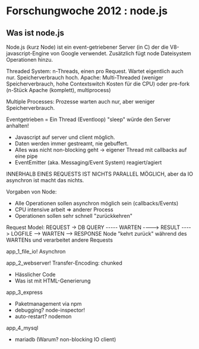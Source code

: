 Forschungwoche 2012 : node.js 
=============================

## Was ist node.js

Node.js (kurz Node) ist ein event-getriebener Server (in C) der die V8-javascript-Engine von Google verwendet.
Zusätzlich fügt node Dateisystem Operationen hinzu.

Threaded System: 
n-Threads, einen pro Request. Wartet eigentlich auch nur. Speicherverbrauch hoch.
Apache: Multi-Threaded (weniger Speicherverbrauch, hohe Contextswitch Kosten für die CPU) 
oder pre-fork (n-Stück Apache (komplett), multiprocess)

Multiple Processes:
Prozesse warten auch nur, aber weniger Speicherverbrauch.

Eventgetrieben = Ein Thread (Eventloop)
"sleep" würde den Server anhalten!

- Javascript auf server und client möglich.
- Daten werden immer gestreamt, nie gebuffert.
- Alles was nicht non-blocking geht -> eigener Thread mit callbacks auf eine pipe
- EventEmitter (aka. Messaging/Event System) reagiert/agiert

INNERHALB EINES REQUESTS IST NICHTS PARALLEL MÖGLICH, aber da IO asynchron ist macht das nichts.

Vorgaben von Node:
- Alle Operationen sollen asynchron möglich sein (callbacks/Events)
- CPU intensive arbeit => anderer Process
- Operationen sollen sehr schnell "zurückkehren"

Request Model:
REQUEST -> DB QUERY ----- WARTEN ----> RESULT ----> LOGFILE --> WARTEN --> RESPONSE
Node "kehrt zurück" während des WARTENs und verarbeitet andere Requests

app_1_file_io!  Asynchron

app_2_webserver! Transfer-Encoding: chunked
- Hässlicher Code
- Was ist mit HTML-Generierung

app_3_express
- Paketmanagement via npm
- debugging? node-inspector!
- auto-restart? nodemon

app_4_mysql
- mariadb (Warum? non-blocking IO client)




